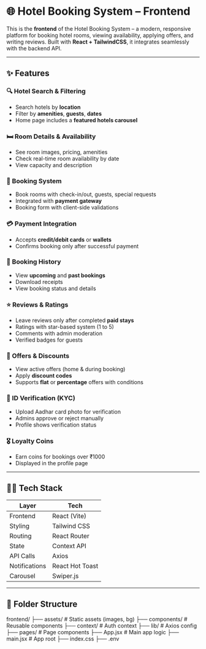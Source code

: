 # 🌐 Hotel Booking System – Frontend

This is the **frontend** of the Hotel Booking System – a modern, responsive platform for booking hotel rooms, viewing availability, applying offers, and writing reviews. Built with **React + TailwindCSS**, it integrates seamlessly with the backend API.

---

## ✨ Features

### 🔍 Hotel Search & Filtering
- Search hotels by **location**
- Filter by **amenities**, **guests**, **dates**
- Home page includes a **featured hotels carousel**

### 🛏️ Room Details & Availability
- See room images, pricing, amenities
- Check real-time room availability by date
- View capacity and description

### 📅 Booking System
- Book rooms with check-in/out, guests, special requests
- Integrated with **payment gateway**
- Booking form with client-side validations

### 💳 Payment Integration
- Accepts **credit/debit cards** or **wallets**
- Confirms booking only after successful payment

### 🧾 Booking History
- View **upcoming** and **past bookings**
- Download receipts
- View booking status and details

### ⭐ Reviews & Ratings
- Leave reviews only after completed **paid stays**
- Ratings with star-based system (1 to 5)
- Comments with admin moderation
- Verified badges for guests

### 🎁 Offers & Discounts
- View active offers (home & during booking)
- Apply **discount codes**
- Supports **flat** or **percentage** offers with conditions

### 🪪 ID Verification (KYC)
- Upload Aadhar card photo for verification
- Admins approve or reject manually
- Profile shows verification status

### 🎖 Loyalty Coins
- Earn coins for bookings over ₹1000
- Displayed in the profile page

---

## 🧑‍💻 Tech Stack

| Layer          | Tech                    |
|----------------|-------------------------|
| Frontend       | React (Vite)            |
| Styling        | Tailwind CSS            |
| Routing        | React Router            |
| State          | Context API             |
| API Calls      | Axios                   |
| Notifications  | React Hot Toast         |
| Carousel       | Swiper.js               |

---

## 📁 Folder Structure

frontend/
├── assets/ # Static assets (images, bg)
├── components/ # Reusable components
├── context/ # Auth context
├── lib/ # Axios config
├── pages/ # Page components
├── App.jsx # Main app logic
├── main.jsx # App root
├── index.css
├── .env
